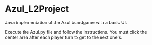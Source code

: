 # Azul_L2Project
Java implementation of the Azul boardgame with a basic UI. 

Execute the Azul.py file and follow the instructions. You must click the center area after each player turn to get to the next one's.

